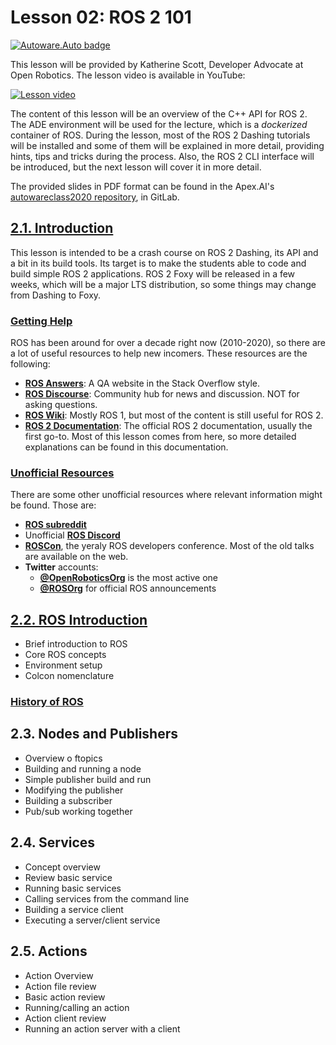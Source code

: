 # Lesson 02: ROS 2 101
[![Autoware.Auto badge](https://img.shields.io/badge/Autoware-Auto-orange.svg)](https://www.autoware.auto)

This lesson will be provided by Katherine Scott, Developer Advocate at Open Robotics. The lesson video is available in YouTube:

[![Lesson video](https://img.youtube.com/vi/FTA4Ia2vLS/0.jpg)](https://www.youtube.com/watch?v=FTA4Ia2vLS)

The content of this lesson will be an overview of the C++ API for ROS 2. The ADE environment will be used for the lecture, which is a *dockerized* container of ROS. During the lesson, most of the ROS 2 Dashing tutorials will be installed and some of them will be explained in more detail, providing hints, tips and tricks during the process. Also, the ROS 2 CLI interface will be introduced, but the next lesson will cover it in more detail.

The provided slides in PDF format can be found in the Apex.AI's [autowareclass2020 repository](https://gitlab.com/ApexAI/autowareclass2020/-/blob/master/lectures/02_ROS2_101/lesson2.pdf), in GitLab.


## [2.1. Introduction](https://youtu.be/FTA4Ia2vLS8?t=170)
This lesson is intended to be a crash course on ROS 2 Dashing, its API and a bit in its build tools. Its target is to make the students able to code and build simple ROS 2 applications. ROS 2 Foxy will be released in a few weeks, which will be a major LTS distribution, so some things may change from Dashing to Foxy.

### [Getting Help](https://youtu.be/FTA4Ia2vLS8?t=330)
ROS has been around for over a decade right now (2010-2020), so there are a lot of useful resources to help new incomers. These resources are the following:

- **[ROS Answers](http://answers.ros.org)**: A QA website in the Stack Overflow style.
- **[ROS Discourse](https://discourse.ros.org)**: Community hub for news and discussion. NOT for asking questions.
- **[ROS Wiki](http://wiki.ros.org)**: Mostly ROS 1, but most of the content is still useful for ROS 2.
- **[ROS 2 Documentation](https://index.ros.org/doc/ros2)**: The official ROS 2 documentation, usually the first go-to. Most of this lesson comes from here, so more detailed explanations can be found in this documentation.

### [Unofficial Resources](https://youtu.be/FTA4Ia2vLS8?t=460)
There are some other unofficial resources where relevant information might be found. Those are:

- **[ROS subreddit](https://www.reddit.com/r/ROS/)**
- Unofficial **[ROS Discord](https://discord.gg/KKhcmVN)**
- **[ROSCon](https://roscon.ros.org/2020/)**, the yeraly ROS developers conference. Most of the old talks are available on the web.
- **Twitter** accounts:
  - **[@OpenRoboticsOrg](https://twitter.com/OpenRoboticsOrg)** is the most active one
  - **[@ROSOrg](https://twitter.com/rosorg)** for official ROS announcements


## [2.2. ROS Introduction](https://youtu.be/FTA4Ia2vLS8?t=525)
- Brief introduction to ROS
- Core ROS concepts
- Environment setup
- Colcon nomenclature

### [History of ROS](https://youtu.be/FTA4Ia2vLS8?t=525)



## 2.3. Nodes and Publishers
- Overview o ftopics
- Building and running a node
- Simple publisher build and run
- Modifying the publisher
- Building a subscriber 
- Pub/sub working together


## 2.4. Services
- Concept overview
- Review basic service
- Running basic services
- Calling services from the command line
- Building a service client
- Executing a server/client service


## 2.5. Actions
- Action Overview
- Action file review
- Basic action review
- Running/calling an action
- Action client review
- Running an action server with a client


